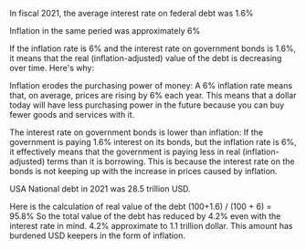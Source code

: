 


In fiscal 2021, the average interest rate on federal debt was 1.6%

Inflation in the same peried was approximately 6%


If the inflation rate is 6% and the interest rate on government bonds is 1.6%, it means that the real (inflation-adjusted) value of the debt is decreasing over time. Here's why:

Inflation erodes the purchasing power of money: A 6% inflation rate means that, on average, prices are rising by 6% each year. This means that a dollar today will have less purchasing power in the future because you can buy fewer goods and services with it.

The interest rate on government bonds is lower than inflation: If the government is paying 1.6% interest on its bonds, but the inflation rate is 6%, it effectively means that the government is paying less in real (inflation-adjusted) terms than it is borrowing. This is because the interest rate on the bonds is not keeping up with the increase in prices caused by inflation.

USA National debt in 2021 was 28.5 trillion USD.

Here is the calculation of real value of the debt (100+1.6) / (100 + 6) = 95.8%
So the total value of the debt has reduced by 4.2% even with the interest rate in mind. 
4.2% approximate to 1.1 trillion dollar. This amount has burdened USD keepers in the form of inflation.  